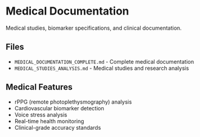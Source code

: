 # Medical Documentation

Medical studies, biomarker specifications, and clinical documentation.

## Files

- `MEDICAL_DOCUMENTATION_COMPLETE.md` - Complete medical documentation
- `MEDICAL_STUDIES_ANALYSIS.md` - Medical studies and research analysis

## Medical Features

- rPPG (remote photoplethysmography) analysis
- Cardiovascular biomarker detection
- Voice stress analysis
- Real-time health monitoring
- Clinical-grade accuracy standards